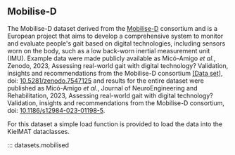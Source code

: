## Mobilise-D

The Mobilise-D dataset derived from the [Mobilise-D](https://mobilise-d.eu/) consortium and is a European project that aims to develop a comprehensive system to monitor and evaluate people's gait based on digital technologies, including sensors worn on the body, such as a low back-worn inertial measurement unit (IMU). Example data were made publicly available as Micó-Amigo *et al*., Zenodo, 2023, Assessing real-world gait with digital technology? Validation, insights and recommendations from the Mobilise-D consortium [[Data set]](https://zenodo.org/records/7547125), doi: [10.5281/zenodo.7547125](https://doi.org/10.5281/zenodo.7547125) and results for the entire dataset were published as Micó-Amigo *et al*., Journal of NeuroEngineering and Rehabilitation, 2023, Assessing real-world gait with digital technology? Validation, insights and recommendations from the Mobilise-D consortium, doi: [10.1186/s12984-023-01198-5](https://doi.org/10.1186/s12984-023-01198-5).

For this dataset a simple load function is provided to load the data into the KielMAT dataclasses.

::: datasets.mobilised
